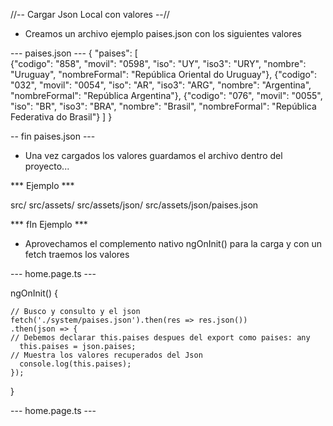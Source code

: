 //-- Cargar Json Local con valores --//

* Creamos un archivo ejemplo paises.json con los siguientes valores

--- paises.json ---
{
"paises": [  
		{"codigo": "858", "movil": "0598", "iso": "UY", "iso3": "URY", "nombre": "Uruguay", "nombreFormal": "República Oriental do Uruguay"},
		{"codigo": "032", "movil": "0054", "iso": "AR", "iso3": "ARG", "nombre": "Argentina", "nombreFormal": "República Argentina"},
		{"codigo": "076", "movil": "0055", "iso": "BR", "iso3": "BRA", "nombre": "Brasil", "nombreFormal": "República Federativa do Brasil"}
]
}

-- fin  paises.json ---

* Una vez cargados los valores guardamos el archivo dentro del proyecto...

*** Ejemplo ***

src/
src/assets/
src/assets/json/
src/assets/json/paises.json

*** fIn Ejemplo ***

* Aprovechamos el complemento nativo ngOnInit() para la carga y con un fetch traemos los valores

--- home.page.ts ---

ngOnInit() {

    // Busco y consulto y el json
    fetch('./system/paises.json').then(res => res.json())
    .then(json => {
    // Debemos declarar this.paises despues del export como paises: any
      this.paises = json.paises;
    // Muestra los valores recuperados del Json
      console.log(this.paises);
    });
  }

--- home.page.ts ---
